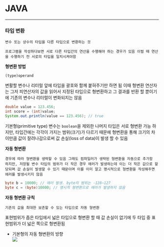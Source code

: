 # JAVA
---
### 타입 변환
```
변수 또는 상수의 타입을 다른 타입으로 변환하는 것

프로그램을 작성하다보면 서로 다른 타입간의 연산을 수행해야 하는 경우가 있음 이럴 때 연산을 수행하기 전 서로의 타입을 일치시켜야함
```

**형변환 방법**
```
(type)operand
```
변활할 변수나 리터럴 앞에 타입을 괄호와 함께 붙혀주기만 하면 됨 이때 형변환 연산자는 그저 피연산자의 값을 읽어서 지정된 타입으로 형변환하고 그 결과를 반환 할 뿐이기에 기존의 변수나 리터럴이 변화되지는 않음

``` java
double value = 123.456;
int score = (int)value;
System.out.println(value == 123.456); // true
```

기본형(primitive type) 변수는 `boolean`을 제외한 나머지 타입은 서로 형변환 가능
하지만, 타입간에는 각각이 가지는 범위(크기)가 다르기 때문에 형변환을 통해 크기의 차이만큼 값이 잘려나감으로써 값 손실(loss of data)이 발생 할 수 있음

**자동 형변환**   
```
경우에 따라 형변환을 생략할 수 있음 그래도 컴파일러가 생략된 형변환을 자동으로 추가함
하지만, 저장될 변수 타입의 범위가 더 작은 경우 에러가 발생하는데 이는 더 작은 값으로 할당되며 값 손실이 발생할 수 있기 때문이며 이를 이미 알고 명시적으로 형변환을 작성해주면 에러를 발생시키지 않음
```
``` java
byte b = 10000; // 에러 발생. byte의 범위는 -128~127
byte c = (byte)10000; // 명시적 형변환으로 에러가 발생하지 않음
```

**자동 형변환 규칙**   
```
기존의 값을 최대한 보존할 수 있는 타입으로 자동 형변환
```
표현범위가 좁은 타입에서 넓은 타입으로 형변환 할 때 값 손실이 없기에 두 타입 중 표현범위가 더 넓은 쪽으로 형변환됨   

- 기본형의 자동 형변환의 방향   
![](https://velog.velcdn.com/images/turningtwenty/post/a68d56d1-e905-4ece-ad73-a96c74155792/image.png)